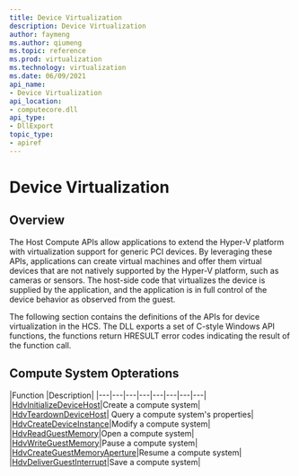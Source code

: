 ```yaml
---
title: Device Virtualization
description: Device Virtualization
author: faymeng
ms.author: qiumeng
ms.topic: reference
ms.prod: virtualization
ms.technology: virtualization
ms.date: 06/09/2021
api_name:
- Device Virtualization
api_location:
- computecore.dll
api_type:
- DllExport
topic_type: 
- apiref
---
```

# Device Virtualization

## Overview
The Host Compute APIs allow applications to extend the Hyper-V platform with virtualization support for generic PCI devices. By leveraging these APIs, applications can create virtual machines and offer them virtual devices that are not natively supported by the Hyper-V platform, such as cameras or sensors. The host-side code that virtualizes the device is supplied by the application, and the application is in full control of the device behavior as observed from the guest.

The following section contains the definitions of the APIs for device virtualization in the HCS. The DLL exports a set of C-style Windows API functions, the functions return HRESULT error codes indicating the result of the function call.


## Compute System Opterations
|Function   |Description|
|---|---|---|---|---|---|---|---|
|[HdvInitializeDeviceHost](reference/HdvInitializeDeviceHost.md)|Create a compute system|
|[HdvTeardownDeviceHost](reference/HdvTeardownDeviceHost.md)| Query a compute system's properties|
|[HdvCreateDeviceInstance](reference/HdvCreateDeviceInstance.md)|Modify a compute system|
|[HdvReadGuestMemory](reference/HdvReadGuestMemory.md)|Open a compute system|
|[HdvWriteGuestMemory](reference/HdvWriteGuestMemory.md)|Pause a compute system|
|[HdvCreateGuestMemoryAperture](reference/HdvCreateGuestMemoryAperture.md)|Resume a compute system|
|[HdvDeliverGuestInterrupt](reference/HdvDeliverGuestInterrupt.md)|Save a compute system|

